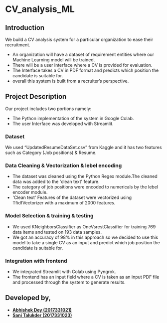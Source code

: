 # CV_analysis_ML

## Introduction
We build a CV analysis system for a particular organization to ease their recruitment.
<ul>

<li>An organization will have a dataset of requirement entities where our Machine Learning model will be trained.</li>
<li>There will be a user interface where a CV is provided  for evaluation.</li>
<li> The Interface takes a CV in PDF format and predicts which position the candidate is suitable for. </li>
<li> overall this system is built from a recruiter’s perspective.</li>

</ul>


## Project Description
Our project includes two portions namely:

<ul>

<li> The Python implementation of the system in Google Colab. </li>
<li> The user Interface was developed with Streamlit.</li>

</ul>

### Dataset
We used “UpdatedResumeDataSet.csv” from Kaggle and it has two features such as Category (Job positions) & Resume.

### Data Cleaning & Vectorization & lebel encoding


<ul>

<li> The dataset was cleaned using the Python Regex module.The cleaned data was added to the 'clean text' feature. </li>
<li> The category of job positions were encoded to numericals by the lebel encoder module.</li>
<li> 'Clean text' Features of the dataset were vectorized using TfidfVectorizer with a maximum of 2000 features. </li>
</ul>


### Model Selection & training & testing

<ul>

<li> We used  KNeighborsClassifier as OneVsrestClassifier for training 769 data items and tested on 193 data samples. </li>
<li> We got an accuracy of 98% in this approach so we decided to use this model to take a single CV as an input and predict which job position the candidate is suitable for.</li>

</ul>


### Integration with frontend

<ul>

<li>We integrated Streamlit with Colab using Pyngrok. </li>
<li> The frontend has an input field where a CV is taken as an input PDF file and processed through the system to generate results.</li>

</ul>








## Developed by,
- <b>[ Abhishek Dey (2017331021)](https://github.com/ABHISHEK-DEY-64150)</b>
- <b>[Sani Talukder (2017331023)](https://github.com/sani-1023)</b>

